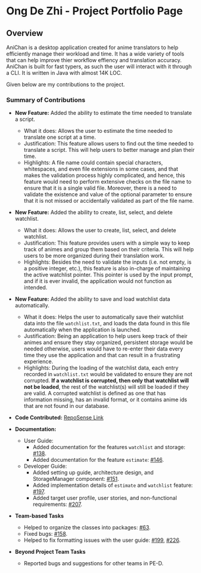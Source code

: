 # Ong De Zhi - Project Portfolio Page

## Overview
AniChan is a desktop application created for anime translators to help efficiently manage their workload and time. It has a wide variety of tools that can help improve thier workflow effiency and translation accuracy. AniChan is built for fast typers, as such the user will interact with it through a CLI. It is written in Java with almost 14K LOC.

Given below are my contributions to the project.

### Summary of Contributions
*   **New Feature:** Added the ability to estimate the time needed to translate a script.
    *   What it does: Allows the user to estimate the time needed to translate one script at a time.
    *   Justification: This feature allows users to find out the time needed to translate a script. This will help users to better manage and plan their time.
    *   Highlights: A file name could contain special characters, whitespaces, and even file extensions in some cases, and that makes the validation process highly complicated, and hence, this feature would need to perform extensive checks on the file name to ensure that it is a single valid file. Moreover, there is a need to validate the existence and value of the optional parameter to ensure that it is not missed or accidentally validated as part of the file name.

*   **New Feature:** Added the ability to create, list, select, and delete watchlist.
    *   What it does: Allows the user to create, list, select, and delete watchlist.
    *   Justification: This feature provides users with a simple way to keep track of animes and group them based on their criteria. This will help users to be more organized during their translation work.
    *   Highlights: Besides the need to validate the inputs (i.e. not empty, is a positive integer, etc.), this feature is also in-charge of maintaining the active watchlist pointer. This pointer is used by the input prompt, and if it is ever invalid, the application would not function as intended.

*   **New Feature:** Added the ability to save and load watchlist data automatically.
    *   What it does: Helps the user to automatically save their watchlist data into the file `watchlist.txt`, and loads the data found in this file automatically when the application is launched.
    *   Justification: Being an application to help users keep track of their animes and ensure they stay organized, persistent storage would be needed otherwise, users would have to re-enter their data every time they use the application and that can result in a frustrating experience.
    *   Highlights: During the loading of the watchlist data, each entry recorded in `watchlist.txt` would be validated to ensure they are not corrupted. **If a watchlist is corrupted, then only that watchlist will not be loaded**, the rest of the watchlist(s) will still be loaded if they are valid. A corrupted watchlist is defined as one that has information missing, has an invalid format, or it contains anime ids that are not found in our database.

*   **Code Contributed:** [RepoSense Link](https://nus-cs2113-ay2021s1.github.io/tp-dashboard/#breakdown=true&search=ongdezhi)

*   **Documentation:**
    *   User Guide: 
        *   Added documentation for the features `watchlist` and storage: [#138](https://github.com/AY2021S1-CS2113T-F12-2/tp/pull/138).
        *   Added documentation for the feature `estimate`: [#146](https://github.com/AY2021S1-CS2113T-F12-2/tp/pull/146).
    *   Developer Guide:
        *   Added setting up guide, architecture design, and StorageManager component: [#151](https://github.com/AY2021S1-CS2113T-F12-2/tp/pull/151).
        *   Added implementation details of `estimate` and `watchlist` feature: [#197](https://github.com/AY2021S1-CS2113T-F12-2/tp/pull/197).
        *   Added target user profile, user stories, and non-functional requirements: [#207](https://github.com/AY2021S1-CS2113T-F12-2/tp/pull/207).

*   **Team-based Tasks**
    *   Helped to organize the classes into packages: [#63](https://github.com/AY2021S1-CS2113T-F12-2/tp/pull/63).
    *   Fixed bugs: [#158](https://github.com/AY2021S1-CS2113T-F12-2/tp/pull/158).
    *   Helped to fix formatting issues with the user guide: [#199](https://github.com/AY2021S1-CS2113T-F12-2/tp/pull/199), [#226](https://github.com/AY2021S1-CS2113T-F12-2/tp/pull/226).

*   **Beyond Project Team Tasks**
    *   Reported bugs and suggestions for other teams in PE-D.
